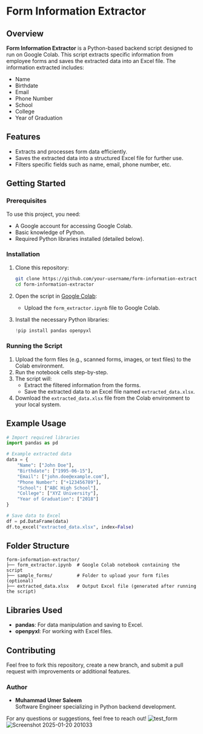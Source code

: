 # Form Information Extractor

## Overview
**Form Information Extractor** is a Python-based backend script designed to run on Google Colab. This script extracts specific information from employee forms and saves the extracted data into an Excel file. The information extracted includes:

- Name
- Birthdate
- Email
- Phone Number
- School
- College
- Year of Graduation

## Features
- Extracts and processes form data efficiently.
- Saves the extracted data into a structured Excel file for further use.
- Filters specific fields such as name, email, phone number, etc.

## Getting Started

### Prerequisites
To use this project, you need:
- A Google account for accessing Google Colab.
- Basic knowledge of Python.
- Required Python libraries installed (detailed below).

### Installation
1. Clone this repository:
   ```bash
   git clone https://github.com/your-username/form-information-extractor.git
   cd form-information-extractor
   ```
2. Open the script in [Google Colab](https://colab.research.google.com/):
   - Upload the `form_extractor.ipynb` file to Google Colab.

3. Install the necessary Python libraries:
   ```python
   !pip install pandas openpyxl
   ```

### Running the Script
1. Upload the form files (e.g., scanned forms, images, or text files) to the Colab environment.
2. Run the notebook cells step-by-step.
3. The script will:
   - Extract the filtered information from the forms.
   - Save the extracted data to an Excel file named `extracted_data.xlsx`.
4. Download the `extracted_data.xlsx` file from the Colab environment to your local system.

## Example Usage
```python
# Import required libraries
import pandas as pd

# Example extracted data
data = {
    "Name": ["John Doe"],
    "Birthdate": ["1995-06-15"],
    "Email": ["john.doe@example.com"],
    "Phone Number": ["+123456789"],
    "School": ["ABC High School"],
    "College": ["XYZ University"],
    "Year of Graduation": ["2018"]
}

# Save data to Excel
df = pd.DataFrame(data)
df.to_excel("extracted_data.xlsx", index=False)
```

## Folder Structure
```
form-information-extractor/
├── form_extractor.ipynb  # Google Colab notebook containing the script
├── sample_forms/         # Folder to upload your form files (optional)
├── extracted_data.xlsx   # Output Excel file (generated after running the script)
```

## Libraries Used
- **pandas**: For data manipulation and saving to Excel.
- **openpyxl**: For working with Excel files.

## Contributing
Feel free to fork this repository, create a new branch, and submit a pull request with improvements or additional features.

### Author
- **Muhammad Umer Saleem**  
  Software Engineer specializing in Python backend development.

For any questions or suggestions, feel free to reach out!
![test_form](https://github.com/user-attachments/assets/6f5f0844-bc9c-4145-8942-e243b6a6a961)
![Screenshot 2025-01-20 201033](https://github.com/user-attachments/assets/9c49bc50-4c60-4baa-b994-d49f68af9b55)




